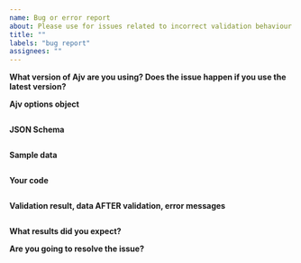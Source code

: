 ```yaml
---
name: Bug or error report
about: Please use for issues related to incorrect validation behaviour
title: ""
labels: "bug report"
assignees: ""
---
```


<!--
Frequently Asked Questions: https://github.com/ajv-validator/ajv/blob/master/FAQ.md
Please provide all info and reduce your schema and data to the smallest possible size.

This template is for bug or error reports.
For other issues please see https://github.com/ajv-validator/ajv/blob/master/CONTRIBUTING.md
-->

**What version of Ajv are you using? Does the issue happen if you use the latest version?**

**Ajv options object**

<!-- See https://github.com/ajv-validator/ajv#options -->

```javascript

```

**JSON Schema**

<!-- Please make it as small as possible to reproduce the issue -->

```json

```

**Sample data**

<!-- Please make it as small as posssible to reproduce the issue -->

```json

```

**Your code**

<!--
Please:
- make it as small as posssible to reproduce the issue
- use one of the usage patterns from https://github.com/ajv-validator/ajv#getting-started
- use `options`, `schema` and `data` as variables, do not repeat their values here
- post a working code sample in RunKit notebook cloned from https://runkit.com/esp/ajv-issue and include the link here.

It would make understanding your problem easier and the issue more useful to others.
Thank you!
-->

```javascript

```

**Validation result, data AFTER validation, error messages**

```

```

**What results did you expect?**

**Are you going to resolve the issue?**
